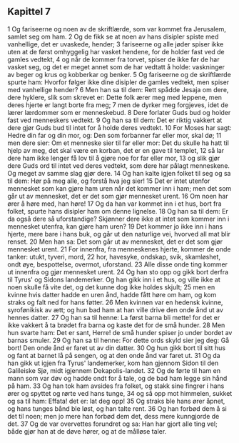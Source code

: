 ## Kapittel 7

1 Og fariseerne og noen av de skriftlærde, som var kommet fra Jerusalem, samlet seg om ham.
2 Og de fikk se at noen av hans disipler spiste med vanhellige, det er uvaskede, hender;
3 fariseerne og alle jøder spiser ikke uten at de først omhyggelig har vasket hendene, for de holder fast ved de gamles vedtekt,
4 og når de kommer fra torvet, spiser de ikke før de har vasket seg, og det er meget annet som de har vedtatt å holde: vaskninger av beger og krus og kobberkar og benker.
5 Og fariseerne og de skriftlærde spurte ham: Hvorfor følger ikke dine disipler de gamles vedtekt, men spiser med vanhellige hender?
6 Men han sa til dem: Rett spådde Jesaja om dere, dere hyklere, slik som skrevet er: Dette folk ærer meg med leppene, men deres hjerte er langt borte fra meg;
7 men de dyrker meg forgjeves, idet de lærer lærdommer som er menneskebud.
8 Dere forlater Guds bud og holder fast ved menneskers vedtekt.
9 Og han sa til dem: Det er riktig vakkert at dere gjør Guds bud til intet for å holde deres vedtekt.
10 For Moses har sagt: Hedre din far og din mor, og: Den som forbanner far eller mor, skal dø;
11 men dere sier: Om et menneske sier til far eller mor: Det du skulle ha hatt til hjelp av meg, det skal være en korban, det er en gave til templet,
12 så lar dere ham ikke lenger få lov til å gjøre noe for far eller mor,
13 og slik gjør dere Guds ord til intet ved deres vedtekt, som dere har pålagt menneskene. Og meget av samme slag gjør dere.
14 Og han kalte igjen folket til seg og sa til dem: Hør på meg alle, og forstå hva jeg sier!
15 Det er intet utenfor mennesket som kan gjøre ham uren når det kommer inn i ham; men det som går ut av mennesket, det er det som gjør mennesket urent.
16 Om noen har ører å høre med, han høre!
17 Og da han var kommet inn i et hus, bort fra folket, spurte hans disipler ham om denne lignelse.
18 Og han sa til dem: Er da også dere så uforstandige? Skjønner dere ikke at intet som kommer inn i mennesket utenfra, kan gjøre ham uren?
19 Det kommer jo ikke inn i hans hjerte, mere bare i hans buk, og går ut den naturlige vei, hvorved all mat blir renset.
20 Men han sa: Det som går ut av mennesket, det er det som gjør mennesket urent.
21 For innenfra, fra menneskenes hjerte, kommer de onde tanker: utukt, tyveri, mord,
22 hor, havesyke, ondskap, svik, skamløshet, ondt øye, bespottelse, overmot, uforstand.
23 Alle disse onde ting kommer ut innenfra og gjør mennesket urent.
24 Og han sto opp og gikk bort derfra til Tyrus' og Sidons landemerker. Og han gikk inn i et hus, og ville ikke at noen skulle få vite det, og det kunne dog ikke holdes skjult;
25 men en kvinne hvis datter hadde en uren ånd, hadde fått høre om ham, og kom straks og falt ned for hans føtter.
26 Men kvinnen var en hedensk kvinne, syrofønikisk av ætt; og hun bad ham at han ville drive den onde ånd ut av hennes datter.
27 Og han sa til henne: La først barna bli mette! for det er ikke vakkert å ta brødet fra barna og kaste det for de små hunder.
28 Men hun svarte ham: Det er sant, Herre! de små hunder spiser jo under bordet av barnas smuler.
29 Og han sa til henne: For dette ords skyld sier jeg deg: Gå bort! Den onde ånd er faret ut av din datter.
30 Og hun gikk bort til sitt hus og fant at barnet lå på sengen, og at den onde ånd var faret ut.
31 Og da han gikk ut igjen fra Tyrus' landemerker, kom han gjennom Sidon til den Galileiske Sjø, midt igjennem Dekapolis-landet.
32 Og de førte til ham en mann som var døv og hadde ondt for å tale, og de bad ham legge sin hånd på ham.
33 Og han tok ham avsides fra folket, og stakk sine fingrer i hans ører og spyttet og rørte ved hans tunge,
34 og så opp mot himmelen, sukket og sa til ham: Effata! det er: lat deg opp!
35 Og straks ble hans ører åpnet, og hans tunges bånd ble løst, og han talte rent.
36 Og han forbød dem å si det til noen; men jo mere han forbød dem det, dess mere kunngjorde de det.
37 Og de var overvettes forundret og sa: Han har gjort alle ting vel; både gjør han at de døve hører, og at de målløse taler.
